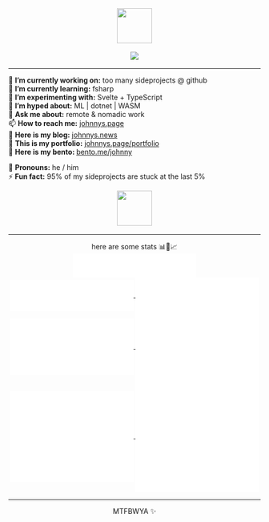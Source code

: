 <div align="center">
      <img src="https://cultofthepartyparrot.com/parrots/hd/parrot.gif" width="70" height="70"/>

<p>
                  <img src="https://user-images.githubusercontent.com/3210391/214390601-cdc74ea2-9470-4c6a-81a8-8a8b6cb2314b.png" height="240" />
      </p>

<hr />
</div>
🔭 <b>I’m currently working on:</b> too many sideprojects @ github<br />
🌱 <b>I’m currently learning:</b> fsharp<br />
🧪 <b>I’m experimenting with:</b> Svelte + TypeScript<br />
🥳 <b>I’m hyped about:</b> ML | dotnet | WASM<br />
💬 <b>Ask me about:</b> remote & nomadic work<br />
📫 <b>How to reach me:</b> <a href="https://johnnys.page">johnnys.page</a><br />
📰 <b>Here is my blog:</b> <a href="https://johnnys.news">johnnys.news</a><br />
🎨 <b>This is my portfolio:</b> <a href="https://johnnys.page/portfolio">johnnys.page/portfolio</a><br />
🍱 <b>Here is my bento: </b> <a href="https://bento.me/johnny">bento.me/johnny</a><br />

👤 <b>Pronouns:</b> he / him<br />
⚡️ <b>Fun fact:</b> 95% of my sideprojects are stuck at the last 5%<br />

<div align="center">
      <img src="https://cultofthepartyparrot.com/parrots/hd/reverseparrot.gif" width="70" height="70"/>
</div>
<div align="center">
<hr />
here are some stats 📊🧪📈
<br />

<a href="https://github.com/nor0x">
  <img align="center" width="49%" src="./header.svg" />
</a>
<br/>
<a href="https://github.com/nor0x">
  <img align="center" width="49%" src="./repositories.svg" />
</a>
<a href="https://github.com/nor0x">
  <img align="center" width="49%" src="./acti_comm.svg" />
</a>

<a href="https://github.com/nor0x">
  <img align="center" width="49%" src="./iso_calender.svg" />
</a>

<a href="https://github.com/nor0x">
    <img align="center" width="49%" src="./issue_pr_lang.svg" />
</a>

<a href="https://github.com/nor0x">
  <img align="center" width="49%" src="./github-habits.svg" />
</a>
<a href="https://github.com/nor0x">
    <img align="center" width="49%" src="./stargazers-worldmap.svg" />
</a>

<hr />
MTFBWYA ✨
</div>
